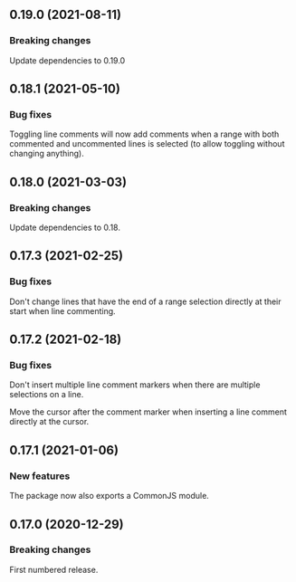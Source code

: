 ## 0.19.0 (2021-08-11)

### Breaking changes

Update dependencies to 0.19.0

## 0.18.1 (2021-05-10)

### Bug fixes

Toggling line comments will now add comments when a range with both commented and uncommented lines is selected (to allow toggling without changing anything).

## 0.18.0 (2021-03-03)

### Breaking changes

Update dependencies to 0.18.

## 0.17.3 (2021-02-25)

### Bug fixes

Don't change lines that have the end of a range selection directly at their start when line commenting.

## 0.17.2 (2021-02-18)

### Bug fixes

Don't insert multiple line comment markers when there are multiple selections on a line.

Move the cursor after the comment marker when inserting a line comment directly at the cursor.

## 0.17.1 (2021-01-06)

### New features

The package now also exports a CommonJS module.

## 0.17.0 (2020-12-29)

### Breaking changes

First numbered release.

